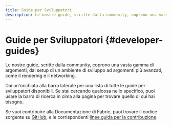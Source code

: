 ```yaml
---
title: Guide per Sviluppatori
description: Le nostre guide, scritte dalla community, coprono una vasta gamma di argomenti, dal setup di un ambiente di sviluppo ad argomenti più avanzati, come il rendering e il networking.
---
```


# Guide per Sviluppatori {#developer-guides}

Le nostre guide, scritte dalla community, coprono una vasta gamma di argomenti, dal setup di un ambiente di sviluppo ad argomenti più avanzati, come il rendering e il networking.

Dai un'occhiata alla barra laterale per una lista di tutte le guide per sviluppatori disponibili. Se stai cercando qualcosa nello specifico, puoi usare la barra di ricerca in cima alla pagina per trovare quello di cui hai bisogno.

Se vuoi contribuire alla Documentazione di Fabric, puoi trovare il codice sorgente su [GitHub](https://github.com/FabricMC/fabric-docs), e le corrispondenti [linee guida per la contribuzione](../contributing).

